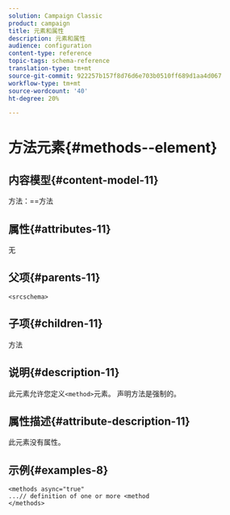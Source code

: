 ```yaml
---
solution: Campaign Classic
product: campaign
title: 元素和属性
description: 元素和属性
audience: configuration
content-type: reference
topic-tags: schema-reference
translation-type: tm+mt
source-git-commit: 922257b157f8d76d6e703b0510ff689d1aa4d067
workflow-type: tm+mt
source-wordcount: '40'
ht-degree: 20%

---
```



# 方法元素{#methods--element}

## 内容模型{#content-model-11}

方法：==方法

## 属性{#attributes-11}

无

## 父项{#parents-11}

`<srcschema>`

## 子项{#children-11}

方法

## 说明{#description-11}

此元素允许您定义`<method>`元素。 声明方法是强制的。

## 属性描述{#attribute-description-11}

此元素没有属性。

## 示例{#examples-8}

```
<methods async="true"
...// definition of one or more <method
</methods>
```
